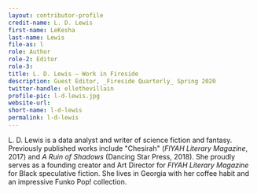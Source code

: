 ```yaml
---
layout: contributor-profile
credit-name: L. D. Lewis
first-name: LeKesha
last-name: Lewis
file-as: l
role: Author
role-2: Editor
role-3:
title: L. D. Lewis — Work in Fireside
description: Guest Editor, _Fireside Quarterly_ Spring 2020
twitter-handle: ellethevillain
profile-pic: l-d-lewis.jpg
website-url:
short-name: l-d-lewis
permalink: l-d-lewis
---
```

L. D. Lewis is a data analyst and writer of science fiction and fantasy. Previously published works include "Chesirah" (_FIYAH Literary Magazine_, 2017) and _A Ruin of Shadows_ (Dancing Star Press, 2018). She proudly serves as a founding creator and Art Director for _FIYAH Literary Magazine_ for Black speculative fiction. She lives in Georgia with her coffee habit and an impressive Funko Pop! collection.

